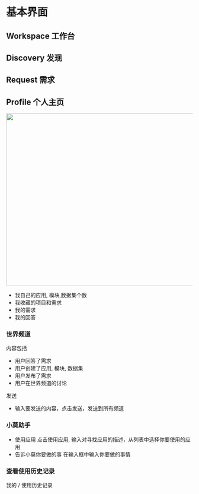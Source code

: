 # 基本界面
 
## Workspace 工作台

## Discovery 发现

## Request 需求

## Profile 个人主页
<img src="./media/profile.png" width="840px" height="465px" />

- 我自己的应用, 模块,数据集个数
- 我收藏的项目和需求
- 我的需求
- 我的回答


### 世界频道

内容包括
- 用户回答了需求
- 用户创建了应用, 模块, 数据集
- 用户发布了需求
- 用户在世界频道的讨论

发送
- 输入要发送的内容，点击发送，发送到所有频道

### 小莫助手
- 使用应用
点击使用应用, 输入对寻找应用的描述，从列表中选择你要使用的应用
- 告诉小莫你要做的事
在输入框中输入你要做的事情

### 查看使用历史记录
我的 / 使用历史记录 
